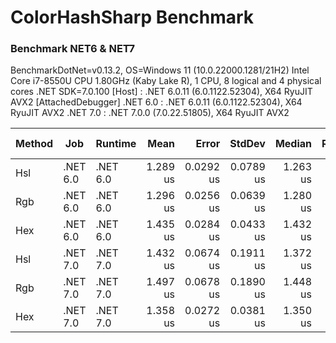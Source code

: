 ﻿# ColorHashSharp Benchmark

### Benchmark NET6 & NET7

BenchmarkDotNet=v0.13.2, OS=Windows 11 (10.0.22000.1281/21H2)
Intel Core i7-8550U CPU 1.80GHz (Kaby Lake R), 1 CPU, 8 logical and 4 physical cores
.NET SDK=7.0.100
  [Host]   : .NET 6.0.11 (6.0.1122.52304), X64 RyuJIT AVX2  [AttachedDebugger]
  .NET 6.0 : .NET 6.0.11 (6.0.1122.52304), X64 RyuJIT AVX2
  .NET 7.0 : .NET 7.0.0 (7.0.22.51805), X64 RyuJIT AVX2


| Method |      Job |  Runtime |     Mean |     Error |    StdDev |   Median | Ratio | RatioSD |   Gen0 | Allocated | Alloc Ratio |
|------- |--------- |--------- |---------:|----------:|----------:|---------:|------:|--------:|-------:|----------:|------------:|
|    Hsl | .NET 6.0 | .NET 6.0 | 1.289 us | 0.0292 us | 0.0789 us | 1.263 us |  1.00 |    0.00 | 0.5360 |    2.2 KB |        1.00 |
|    Rgb | .NET 6.0 | .NET 6.0 | 1.296 us | 0.0256 us | 0.0639 us | 1.280 us |  1.00 |    0.08 | 0.5360 |    2.2 KB |        1.00 |
|    Hex | .NET 6.0 | .NET 6.0 | 1.435 us | 0.0284 us | 0.0433 us | 1.432 us |  1.09 |    0.07 | 0.5741 |   2.35 KB |        1.07 |
|    Hsl | .NET 7.0 | .NET 7.0 | 1.432 us | 0.0674 us | 0.1911 us | 1.372 us |  1.12 |    0.17 | 0.5360 |    2.2 KB |        1.00 |
|    Rgb | .NET 7.0 | .NET 7.0 | 1.497 us | 0.0678 us | 0.1890 us | 1.448 us |  1.15 |    0.15 | 0.5360 |    2.2 KB |        1.00 |
|    Hex | .NET 7.0 | .NET 7.0 | 1.358 us | 0.0272 us | 0.0381 us | 1.350 us |  1.03 |    0.07 | 0.5741 |   2.35 KB |        1.07 |